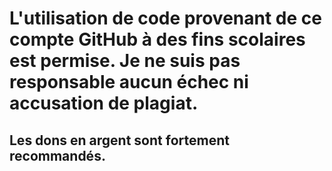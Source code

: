 # L'utilisation de code provenant de ce compte GitHub à des fins scolaires est permise. Je ne suis pas responsable aucun échec ni accusation de plagiat.
## Les dons en argent sont fortement recommandés.
<!---
elliotGaulin/elliotGaulin is a ✨ special ✨ repository because its `README.md` (this file) appears on your GitHub profile.
You can click the Preview link to take a look at your changes.
--->
